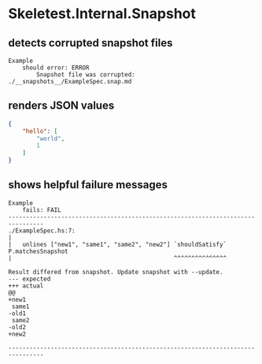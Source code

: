 # Skeletest.Internal.Snapshot

## detects corrupted snapshot files

```
Example
    should error: ERROR
        Snapshot file was corrupted: ./__snapshots__/ExampleSpec.snap.md
```

## renders JSON values

```json
{
    "hello": [
        "world",
        1
    ]
}
```

## shows helpful failure messages

```
Example
    fails: FAIL
--------------------------------------------------------------------------------
./ExampleSpec.hs:7:
|
|   unlines ["new1", "same1", "same2", "new2"] `shouldSatisfy` P.matchesSnapshot
|                                              ^^^^^^^^^^^^^^^

Result differed from snapshot. Update snapshot with --update.
--- expected
+++ actual
@@
+new1
 same1
-old1
 same2
-old2
+new2

--------------------------------------------------------------------------------
```
